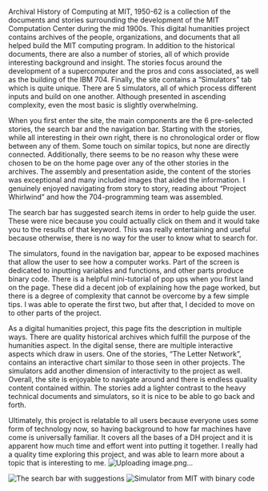 Archival History of Computing at MIT, 1950-62 is a collection of the documents and stories surrounding the development of the MIT Computation Center during the mid 1900s. This digital humanities project contains archives of the people, organizations, and documents that all helped build the MIT computing program. In addition to the historical documents, there are also a number of stories, all of which provide interesting background and insight. The stories focus around the development of a supercomputer and the pros and cons associated, as well as the building of the IBM 704. Finally, the site contains a “Simulators” tab which is quite unique. There are 5 simulators, all of which process different inputs and build on one another. Although presented in ascending complexity, even the most basic is slightly overwhelming. 

When you first enter the site, the main components are the 6 pre-selected stories, the search bar and the navigation bar. Starting with the stories, while all interesting in their own right, there is no chronological order or flow between any of them. Some touch on similar topics, but none are directly connected. Additionally, there seems to be no reason why these were chosen to be on the home page over any of the other stories in the archives. The assembly and presentation aside, the content of the stories was exceptional and many included images that aided the information. I genuinely enjoyed navigating from story to story, reading about “Project Whirlwind” and how the 704-programming team was assembled. 

The search bar has suggested search items in order to help guide the user. These were nice because you could actually click on them and it would take you to the results of that keyword. This was really entertaining and useful because otherwise, there is no way for the user to know what to search for. 

The simulators, found in the navigation bar, appear to be exposed machines that allow the user to see how a computer works. Part of the screen is dedicated to inputting variables and functions, and other parts produce binary code. There is a helpful mini-tutorial of pop ups when you first land on the page. These did a decent job of explaining how the page worked, but there is a degree of complexity that cannot be overcome by a few simple tips. I was able to operate the first two, but after that, I decided to move on to other parts of the project. 

As a digital humanities project, this page fits the description in multiple ways. There are quality historical archives which fulfill the purpose of the humanities aspect. In the digital sense, there are multiple interactive aspects which draw in users. One of the stories, “The Letter Network”, contains an interactive chart similar to those seen in other projects. The simulators add another dimension of interactivity to the project as well. Overall, the site is enjoyable to navigate around and there is endless quality content contained within. The stories add a lighter contrast to the heavy technical documents and simulators, so it is nice to be able to go back and forth. 

Ultimately, this project is relatable to all users because everyone uses some form of technology now, so having background to how far machines have come is universally familiar. It covers all the bases of a DH project and it is apparent how much time and effort went into putting it together. I really had a quality time exploring this project, and was able to learn more about a topic that is interesting to me. ![Uploading image.png…]()

![The search bar with suggestions](https://eobrien5.github.io/engl350/images/search.jpg)
![Simulator from MIT with binary code](https://eobrien5.github.io/engl350/images/binary.jpg)
